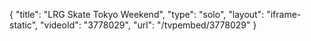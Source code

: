 {
    "title": "LRG Skate Tokyo Weekend",
    "type": "solo",
    "layout": "iframe-static",
    "videoId": "3778029",
    "url": "\/tvpembed\/3778029"
}
